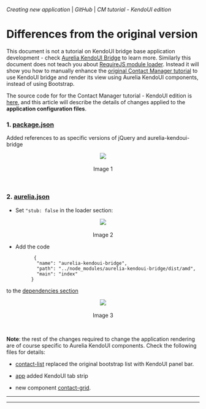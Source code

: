 _Creating new application_ | _GitHub_ | _CM tutorial - KendoUI edition_
# Differences from the original version

This document is not a tutorial on KendoUI bridge base application development - check [Aurelia KendoUI Bridge](https://aurelia-ui-toolkits.github.io/demo-kendo-beta) to learn more. Similarly this document does not teach you about [RequireJS module loader](http://requirejs.org/). Instead it will show you how to manually enhance the [original Contact Manager tutorial](http://aurelia.io/hub.html#/doc/article/aurelia/framework/latest/contact-manager-tutorial) to use KendoUI bridge and render its view using Aurelia KendoUI components, instead of using Bootstrap.

The source code for for the Contact Manager tutorial - KendoUI edition is [here](https://github.com/aurelia-ui-toolkits/cm-bridges/tree/master/kendoui), and this article will describe the details of changes applied to the **application configuration files**.

### 1. [package.json](https://github.com/aurelia-ui-toolkits/cm-bridges/blob/master/kendoui/package.json)
Added references to as specific versions of jQuery and aurelia-kendoui-bridge
<p align=center>
  <img src="https://cloud.githubusercontent.com/assets/2712405/19351324/4fdaf966-9129-11e6-845d-28063a4521a1.png"></img>
 <br><br>
Image 1
</p>

<br>

### 2. [aurelia.json](https://github.com/aurelia-ui-toolkits/cm-bridges/blob/master/kendoui/aurelia_project/aurelia.json)
- Set `"stub: false` in the loader section:
<p align=center>
  <img src="https://cloud.githubusercontent.com/assets/2712405/19351777/15f7134a-912b-11e6-8893-00aa320518fa.png"></img>
 <br><br>
Image 2
</p>

- Add the code 
 ```
           {
            "name": "aurelia-kendoui-bridge",
            "path": "../node_modules/aurelia-kendoui-bridge/dist/amd",
            "main": "index"
          }
 ```
 to the [dependencies section](https://github.com/aurelia-ui-toolkits/cm-bridges/blob/master/kendoui/aurelia_project/aurelia.json#L94-L160)
 
<p align=center>
  <img src="https://cloud.githubusercontent.com/assets/2712405/19351954/ccb4eac6-912b-11e6-95ca-87f92980a7e1.png"></img>
 <br><br>
Image 3
</p>

<br>

**Note**: the rest of the changes required to change the application rendering are of course specific to  Aurelia KendoUI components. Check the following files for details:

- [contact-list](https://github.com/aurelia-ui-toolkits/cm-bridges/blob/master/kendoui/src/contact-list.html) replaced the original bootstrap list with KendoUI panel bar.

- [app](https://github.com/aurelia-ui-toolkits/cm-bridges/blob/master/kendoui/src/app.html) added KendoUI tab strip

- new component [contact-grid](https://github.com/aurelia-ui-toolkits/cm-bridges/blob/master/kendoui/src/contact-grid.html).

***
***





